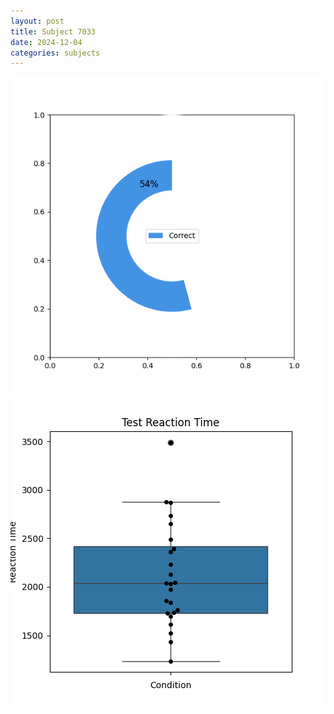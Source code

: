 ```yaml
---
layout: post
title: Subject 7033
date: 2024-12-04
categories: subjects
---
```


![](data/7033/run-19/7033_FN_acc_test.png)
![](data/7033/run-19/7033_FN_rt.png)
